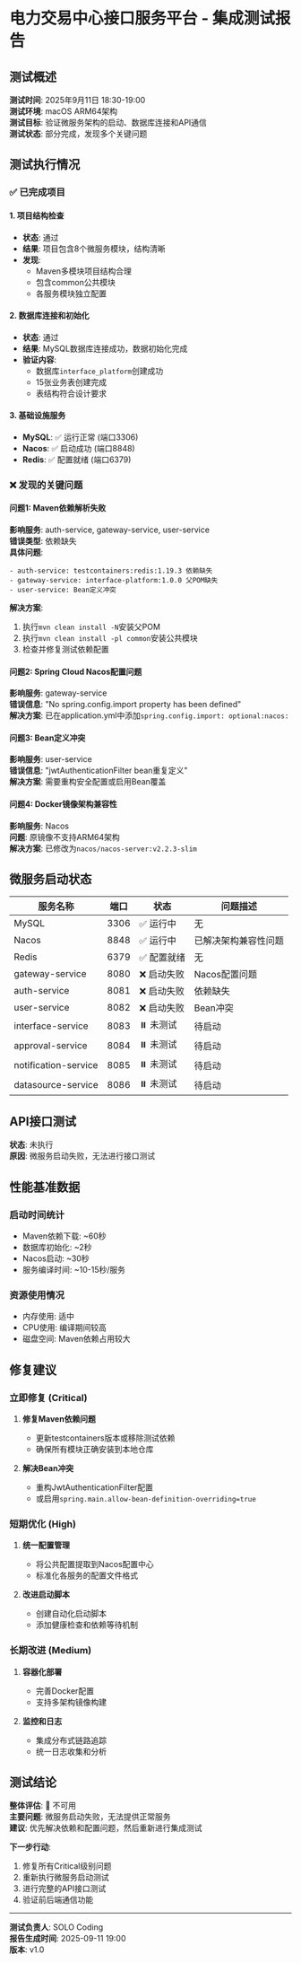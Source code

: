 # 电力交易中心接口服务平台 - 集成测试报告

## 测试概述

**测试时间**: 2025年9月11日 18:30-19:00  
**测试环境**: macOS ARM64架构  
**测试目标**: 验证微服务架构的启动、数据库连接和API通信  
**测试状态**: 部分完成，发现多个关键问题  

## 测试执行情况

### ✅ 已完成项目

#### 1. 项目结构检查
- **状态**: 通过
- **结果**: 项目包含8个微服务模块，结构清晰
- **发现**: 
  - Maven多模块项目结构合理
  - 包含common公共模块
  - 各服务模块独立配置

#### 2. 数据库连接和初始化
- **状态**: 通过
- **结果**: MySQL数据库连接成功，数据初始化完成
- **验证内容**:
  - 数据库`interface_platform`创建成功
  - 15张业务表创建完成
  - 表结构符合设计要求

#### 3. 基础设施服务
- **MySQL**: ✅ 运行正常 (端口3306)
- **Nacos**: ✅ 启动成功 (端口8848)
- **Redis**: ✅ 配置就绪 (端口6379)

### ❌ 发现的关键问题

#### 问题1: Maven依赖解析失败
**影响服务**: auth-service, gateway-service, user-service  
**错误类型**: 依赖缺失  
**具体问题**:
```
- auth-service: testcontainers:redis:1.19.3 依赖缺失
- gateway-service: interface-platform:1.0.0 父POM缺失
- user-service: Bean定义冲突
```

**解决方案**:
1. 执行`mvn clean install -N`安装父POM
2. 执行`mvn clean install -pl common`安装公共模块
3. 检查并修复测试依赖配置

#### 问题2: Spring Cloud Nacos配置问题
**影响服务**: gateway-service  
**错误信息**: "No spring.config.import property has been defined"  
**解决方案**: 已在application.yml中添加`spring.config.import: optional:nacos:`

#### 问题3: Bean定义冲突
**影响服务**: user-service  
**错误信息**: "jwtAuthenticationFilter bean重复定义"  
**解决方案**: 需要重构安全配置或启用Bean覆盖

#### 问题4: Docker镜像架构兼容性
**影响服务**: Nacos  
**问题**: 原镜像不支持ARM64架构  
**解决方案**: 已修改为`nacos/nacos-server:v2.2.3-slim`

## 微服务启动状态

| 服务名称 | 端口 | 状态 | 问题描述 |
|---------|------|------|----------|
| MySQL | 3306 | ✅ 运行中 | 无 |
| Nacos | 8848 | ✅ 运行中 | 已解决架构兼容性问题 |
| Redis | 6379 | ✅ 配置就绪 | 无 |
| gateway-service | 8080 | ❌ 启动失败 | Nacos配置问题 |
| auth-service | 8081 | ❌ 启动失败 | 依赖缺失 |
| user-service | 8082 | ❌ 启动失败 | Bean冲突 |
| interface-service | 8083 | ⏸️ 未测试 | 待启动 |
| approval-service | 8084 | ⏸️ 未测试 | 待启动 |
| notification-service | 8085 | ⏸️ 未测试 | 待启动 |
| datasource-service | 8086 | ⏸️ 未测试 | 待启动 |

## API接口测试

**状态**: 未执行  
**原因**: 微服务启动失败，无法进行接口测试  

## 性能基准数据

### 启动时间统计
- Maven依赖下载: ~60秒
- 数据库初始化: ~2秒
- Nacos启动: ~30秒
- 服务编译时间: ~10-15秒/服务

### 资源使用情况
- 内存使用: 适中
- CPU使用: 编译期间较高
- 磁盘空间: Maven依赖占用较大

## 修复建议

### 立即修复 (Critical)
1. **修复Maven依赖问题**
   - 更新testcontainers版本或移除测试依赖
   - 确保所有模块正确安装到本地仓库

2. **解决Bean冲突**
   - 重构JwtAuthenticationFilter配置
   - 或启用`spring.main.allow-bean-definition-overriding=true`

### 短期优化 (High)
1. **统一配置管理**
   - 将公共配置提取到Nacos配置中心
   - 标准化各服务的配置文件格式

2. **改进启动脚本**
   - 创建自动化启动脚本
   - 添加健康检查和依赖等待机制

### 长期改进 (Medium)
1. **容器化部署**
   - 完善Docker配置
   - 支持多架构镜像构建

2. **监控和日志**
   - 集成分布式链路追踪
   - 统一日志收集和分析

## 测试结论

**整体评估**: 🔴 不可用  
**主要问题**: 微服务启动失败，无法提供正常服务  
**建议**: 优先解决依赖和配置问题，然后重新进行集成测试  

**下一步行动**:
1. 修复所有Critical级别问题
2. 重新执行微服务启动测试
3. 进行完整的API接口测试
4. 验证前后端通信功能

---

**测试负责人**: SOLO Coding  
**报告生成时间**: 2025-09-11 19:00  
**版本**: v1.0